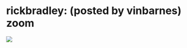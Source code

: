 <!--
id: 36224826
link: http://tumblr.atmos.org/post/36224826/rickbradley-posted-by-vinbarnes-zoom
slug: rickbradley-posted-by-vinbarnes-zoom
date: Tue May 27 2008 09:39:55 GMT-0700 (PDT)
publish: 2008-05-027
tags: 
title: rickbradley:  (posted by vinbarnes) zoom
-->


rickbradley:  (posted by vinbarnes) zoom
========================================

![](http://31.media.tumblr.com/oxrhwNlej9h28iq4holmAS4y_500.jpg)

